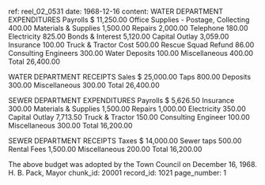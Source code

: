 ref: reel_02_0531
date: 1968-12-16
content: WATER DEPARTMENT EXPENDITURES
Payrolls $ 11,250.00
Office Supplies - Postage, Collecting 400.00
Materials & Supplies 1,500.00
Repairs 2,000.00
Telephone 180.00
Electricity 825.00
Bonds & Interest 5,120.00
Capital Outlay 3,059.00
Insurance 100.00
Truck & Tractor Cost 500.00
Rescue Squad Refund 86.00
Consulting Engineers 300.00
Water Deposits 100.00
Miscellaneous 400.00
Total 26,400.00

WATER DEPARTMENT RECEIPTS
Sales $ 25,000.00
Taps 800.00
Deposits 300.00
Miscellaneous 300.00
Total 26,400.00

SEWER DEPARTMENT EXPENDITURES
Payrolls $ 5,626.50
Insurance 300.00
Materials & Supplies 1,500.00
Repairs 1,000.00
Electricity 350.00
Capital Outlay 7,713.50
Truck & Tractor 150.00
Consulting Engineer 100.00
Miscellaneous 300.00
Total 16,200.00

SEWER DEPARTMENT RECEIPTS
Taxes $ 14,000.00
Sewer taps 500.00
Rental Fees 1,500.00
Miscellaneous 200.00
Total 16,200.00

The above budget was adopted by the Town Council on December 16, 1968.
H. B. Pack, Mayor
chunk_id: 20001
record_id: 1021
page_number: 1

